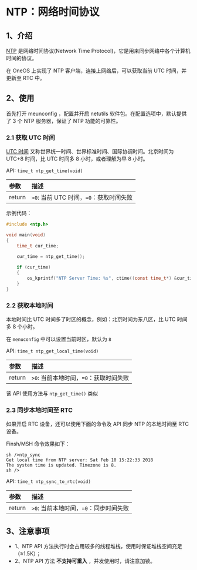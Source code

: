 # NTP：网络时间协议

## 1、介绍

[NTP](https://baike.baidu.com/item/NTP) 是网络时间协议(Network Time Protocol)，它是用来同步网络中各个计算机时间的协议。

在 OneOS 上实现了 NTP 客户端，连接上网络后，可以获取当前 UTC 时间，并更新至 RTC 中。

## 2、使用

首先打开 meunconfig ，配置并开启 netutils 软件包。在配置选项中，默认提供了 3 个 NTP 服务器，保证了 NTP 功能的可靠性。

### 2.1 获取 UTC 时间

[UTC 时间](https://baike.baidu.com/item/%E5%8D%8F%E8%B0%83%E4%B8%96%E7%95%8C%E6%97%B6/787659?fromtitle=UTC&fromid=5899996) 又称世界统一时间、世界标准时间、国际协调时间。北京时间为 UTC+8 时间，比 UTC 时间多 8 小时，或者理解为早 8 小时。

API: `time_t ntp_get_time(void)`

|参数                                    |描述|
|:-----                                  |:----|
|return                                  |`>0`: 当前 UTC 时间，`=0`：获取时间失败|


示例代码：

```C
#include <ntp.h>

void main(void)
{
    time_t cur_time;

    cur_time = ntp_get_time();
    
    if (cur_time)
    {
        os_kprintf("NTP Server Time: %s", ctime((const time_t*) &cur_time));
    }
}
```

### 2.2 获取本地时间

本地时间比 UTC 时间多了时区的概念，例如：北京时间为东八区，比 UTC 时间多 8 个小时。

在 `menuconfig` 中可以设置当前时区，默认为 `8`

API: `time_t ntp_get_local_time(void)`

|参数                                    |描述|
|:-----                                  |:----|
|return                                  |`>0`: 当前本地时间，`=0`：获取时间失败|

该 API 使用方法与 `ntp_get_time()` 类似

### 2.3 同步本地时间至 RTC

如果开启 RTC 设备，还可以使用下面的命令及 API 同步 NTP 的本地时间至 RTC 设备。

Finsh/MSH 命令效果如下：

```
sh />ntp_sync
Get local time from NTP server: Sat Feb 10 15:22:33 2018
The system time is updated. Timezone is 8.
sh />
```

API: `time_t ntp_sync_to_rtc(void)`

|参数                                    |描述|
|:-----                                  |:----|
|return                                  |`>0`: 当前本地时间，`=0`：同步时间失败|

## 3、注意事项

- 1、NTP API 方法执行时会占用较多的线程堆栈，使用时保证堆栈空间充足（≥1.5K）；
- 2、NTP API 方法 **不支持可重入** ，并发使用时，请注意加锁。
